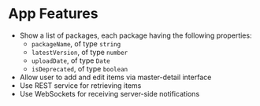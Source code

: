 # App Features

* Show a list of packages, each package having the following properties:
  * `packageName`, of type `string`
  * `latestVersion`, of type `number`
  * `uploadDate`, of type `Date`
  * `isDeprecated`, of type `boolean`
* Allow user to add and edit items via master-detail interface
* Use REST service for retrieving items
* Use WebSockets for receiving server-side notifications
